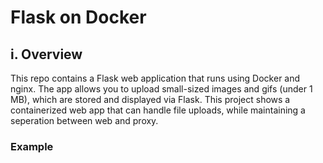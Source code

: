# Flask on Docker

## i. Overview
This repo contains a Flask web application that runs using Docker and nginx. The app allows you to upload small-sized images and gifs (under 1 MB), which are stored and displayed via Flask. This project shows a containerized web app that can handle file uploads, while maintaining a seperation between web and proxy.

### Example
